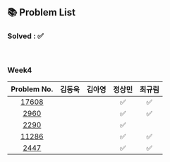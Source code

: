 ## 📚 Problem List 

### Solved : ✅

<br>

### Week4

|Problem No.|김동욱|김아영|정상민|최규림|
|:-----------:|:-----:|:----:|:----:|:----:|
|[17608](https://www.acmicpc.net/problem/17608)|   |  | ✅ | ✅ |
|[2960](https://www.acmicpc.net/problem/2960)|   |  | ✅ | ✅ |
|[2290](https://www.acmicpc.net/problem/2290)|   |  |✅  |   |
|[11286](https://www.acmicpc.net/problem/11286)|   |  | ✅ | ✅  |
|[2447](https://www.acmicpc.net/problem/2447)|   |  |✅  | ✅  |

